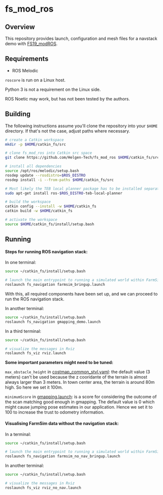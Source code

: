 # fs_mod_ros

## Overview

This repository provides launch, configuration and mesh files for a navstack demo with [FS19_modROS](https://github.com/tud-cor/FS19_modROS).  

## Requirements

* ROS Melodic

`roscore` is run on a Linux host.

Python 3 is not a requirement on the Linux side.

ROS Noetic may work, but has not been tested by the authors.


## Building

The following instructions assume you'll clone the repository into your `$HOME` directory.
If that's not the case, adjust paths where necessary.

```sh
# create a Catkin workspace
mkdir -p $HOME/catkin_fs/src

# clone fs_mod_ros into Catkin src space
git clone https://github.com/Helgen-Tech/fs_mod_ros $HOME/catkin_fs/src/fs_mod_ros

# install all dependencies
source /opt/ros/melodic/setup.bash
rosdep update --rosdistro=$ROS_DISTRO
rosdep install -i --from-paths $HOME/catkin_fs/src

# Most likely the TEB local planner package has to be installed separately
sudo apt-get install ros-$ROS_DISTRO-teb-local-planner

# build the workspace
catkin config --install -w $HOME/catkin_fs
catkin build -w $HOME/catkin_fs

# activate the workspace
source $HOME/catkin_fs/install/setup.bash
```


## Running
#### Steps for running ROS navigation stack:

In one terminal:

```sh
source ~/catkin_fs/install/setup.bash

# launch the main entrypoint to running a simulated world within FarmSim
roslaunch fs_navigation farmsim_bringup.launch
```

With this, all required components have been set up, and we can proceed to run the ROS navigation stack.

In another terminal:

```sh
source ~/catkin_fs/install/setup.bash
roslaunch fs_navigation gmapping_demo.launch
```

In a third terminal:

```sh
source ~/catkin_fs/install/setup.bash

# visualize the messages in Rviz
roslaunch fs_viz rviz.launch
```

**Some important parameters might need to be tuned:**

`max_obstacle_height` in [costmap_common_stvl.yaml](fs_navigation/config/costmap_common_stvl.yaml): the default value (3 meters) can't be used because the z cooridante of the terrain is almost always larger than 3 meters. In town center area, the terrain is around 80m high. So here we set it 100m.


`minimumScore` in [gmapping.launch](fs_navigation/launch/gmapping.launch): is a score for considering the outcome of the scan matching good enough in gmapping. The default value is 0 which might cause jumping pose estimates in our application. Hence we set it to 100 to increase the trust to odometry information.


#### Visualising FarmSim data without the navigation stack:

In a terminal:

```sh
source ~/catkin_fs/install/setup.bash

# launch the main entrypoint to running a simulated world within FarmSim
roslaunch fs_navigation farmsim_no_nav_bringup.launch
```


In another terminal:

```sh
source ~/catkin_fs/install/setup.bash

# visualize the messages in Rviz
roslaunch fs_viz rviz_no_nav.launch
```

